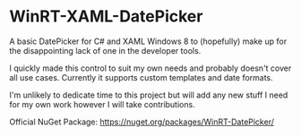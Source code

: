 WinRT-XAML-DatePicker
=====================

A basic DatePicker for C# and XAML Windows 8 to (hopefully) make up for the disappointing lack of one in the developer tools.

I quickly made this control to suit my own needs and probably doesn't cover all use cases.  Currently it supports custom templates and date formats.

I'm unlikely to dedicate time to this project but will add any new stuff I need for my own work however I will take contributions.

Official NuGet Package: https://nuget.org/packages/WinRT-DatePicker/